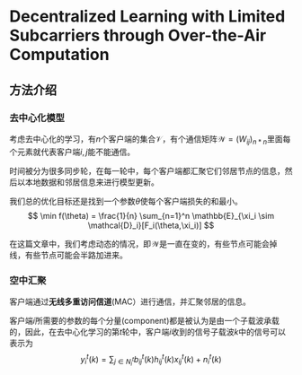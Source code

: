 # Decentralized Learning with Limited Subcarriers through Over-the-Air Computation

## 方法介绍

### 去中心化模型

考虑去中心化的学习，有$n$个客户端的集合$\mathcal{V}$，有个通信矩阵$\mathcal{W} = (W_{ij})_{n * n}$里面每个元素就代表客户端$i,j$能不能通信。

时间被分为很多同步轮，在每一轮中，每个客户端都汇聚它们邻居节点的信息，然后以本地数据和邻居信息来进行模型更新。

我们总的优化目标还是找到一个参数$\theta$使每个客户端损失的和最小。
$$
\min f(\theta) = \frac{1}{n} \sum_{n=1}^n \mathbb{E}_{\xi_i \sim \mathcal{D}_i}[F_i(\theta,\xi_i)]
$$

在这篇文章中，我们考虑动态的情况，即$\mathcal{W}$是一直在变的，有些节点可能会掉线，有些节点可能会半路加进来。

### 空中汇聚

客户端通过**无线多重访问信道**(MAC）进行通信，并汇聚邻居的信息。

客户端$i$所需要的参数的每个分量(component)都是被认为是由一个子载波承载的，因此，在去中心化学习的第$t$轮中，客户端$i$收到的信号子载波$k$中的信号可以表示为
$$
y_i^t(k) = \sum_{j\in N_i^t} b_{ij}^t(k)h_{ij}^t(k)x_{ij}^t(k)+n_i^t(k)
$$
